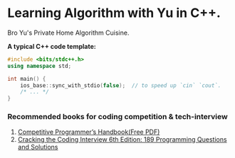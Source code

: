 # Learning Algorithm with Yu in C++.
Bro Yu's Private Home Algorithm Cuisine.

**A typical C++ code template:**  
```c++
#include <bits/stdc++.h>
using namespace std;

int main() {
    ios_base::sync_with_stdio(false);  // to speed up `cin` `cout`.
    /* ... */
}
```

### Recommended books for coding competition & tech-interview
1. [Competitive Programmer’s Handbook(Free PDF)](https://cses.fi/book/book.pdf)
2. [Cracking the Coding Interview 6th Edition: 189 Programming Questions and Solutions](http://ahmed-badawy.com/blog/wp-content/uploads/2018/10/Cracking-the-Coding-Interview-6th-Edition-189-Programming-Questions-and-Solutions.pdf)
